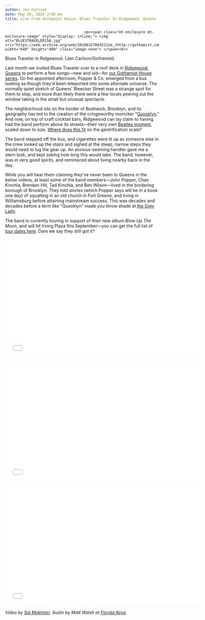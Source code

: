 ```yaml
---
author: Jen Carlson
date: May 26, 2015 3:00 pm
title: Live From Gothamist House: Blues Traveler In Ridgewood, Queens
---
```


	
										<p><span class="mt-enclosure mt-enclosure-image" style="display: inline;"> <img alt="BLUESTRAVELER15A.jpg" src="https://web.archive.org/web/20160327083513im_/http://gothamist.com/attachments/arts_jen/BLUESTRAVELER15A.jpg" width="640" height="480" class="image-none"> </span><br>
<span class="photo_caption">Blues Traveler in Ridgewood. (Jen Carlson/Gothamist)</span></p>

<p>Last month we invited Blues Traveler over to a roof deck in <a href="https://web.archive.org/web/20160327083513/http://gothamist.com/tags/ridgewood">Ridgewood, Queens</a> to perform a few songs&#x2014;new and old&#x2014;for <a href="https://web.archive.org/web/20160327083513/http://gothamist.com/tags/gothamisthouse">our Gothamist House series</a>. On the appointed afternoon, Popper &amp; Co. emerged from a bus looking as though they&apos;d been teleported into some alternate universe. The normally quiet stretch of Queens&apos; Bleecker Street was a strange spot for them to stop, and more than likely there were a few locals peering out the window taking in the small but unusual spectacle.</p>

<p>The neighborhood sits on the border of Bushwick, Brooklyn, and its geography has led to the creation of the cringeworthy monicker &quot;<a href="https://web.archive.org/web/20160327083513/http://gothamist.com/2014/06/12/introducing_quooklyn_a_terrifying_m.php">Quooklyn</a>.&quot; And now, on top of craft cocktail bars, Ridgewood can lay claim to having had the band perform above its streets&#x2014;their very own <a href="https://web.archive.org/web/20160327083513/https://www.youtube.com/watch?v=f7cMARkgWPQ">Beatles moment</a>, scaled down to size. <a href="https://web.archive.org/web/20160327083513/https://twitter.com/jenist/status/587989664902082560">Where does this fit</a> on the gentrification scale?</p>

<p>The band stepped off the bus, and cigarettes were lit up as someone else in the crew looked up the stairs and sighed at the steep, narrow steps they would need to lug the gear up. An anxious-seeming handler gave me a stern look, and kept asking how long this would take. The band, however, was in very good spirits, and reminisced about living nearby back in the day.</p>

<p>While you will hear them claiming they&apos;ve never been to Queens in the below videos, at least some of the band members&#x2014;John Popper, Chan Kinchla, Brendan Hill, Tad Kinchla, and Ben Wilson&#x2014;lived in the bordering borough of Brooklyn. They told stories (which Popper says will be in a book one day) of squatting in an old church in Fort Greene, and living in Williamsburg before attaining mainstream success. This was decades and decades before a term like &quot;Quooklyn&quot; made you throw shade at <a href="https://web.archive.org/web/20160327083513/http://www.nytimes.com/2014/11/06/fashion/a-touch-of-brooklyn-in-ridgewood-queens.html">the Grey Lady</a>.</p>

<p>The band is currently touring in support of their new album <em>Blow Up The Moon</em>, and will hit Irving Plaza this September&#x2014;you can get the full list of <a href="https://web.archive.org/web/20160327083513/http://www.bluestraveler.com/">tour dates here</a>. Dare we say they still got it?</p>

<p><iframe frameborder="0" width="640" height="390" src="//web.archive.org/web/20160327083513if_/http://www.dailymotion.com/embed/video/k2nCx9Bqv1ro8AbfsQt" allowfullscreen></iframe></p>

<p><iframe frameborder="0" width="640" height="390" src="//web.archive.org/web/20160327083513if_/http://www.dailymotion.com/embed/video/k79sxkaCU6wXHvbfsOm" allowfullscreen></iframe></p>

<p><iframe frameborder="0" width="640" height="390" src="//web.archive.org/web/20160327083513if_/http://www.dailymotion.com/embed/video/k5vbup9VSs6nuJbfsJk" allowfullscreen></iframe></p>

<p><em>Video by <a href="https://web.archive.org/web/20160327083513/http://saimokhtari.com/">Sai Mokhtari</a>. Audio by Matt Walsh at <a href="https://web.archive.org/web/20160327083513/http://www.floridakeysnyc.com/">Florida Keys</a>.</em></p>					
										
									
				